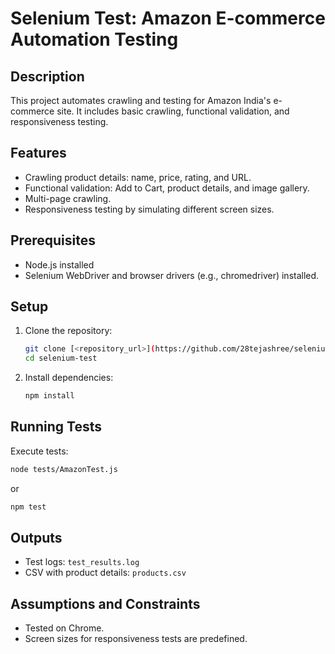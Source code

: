 # Selenium Test: Amazon E-commerce Automation Testing

## Description
This project automates crawling and testing for Amazon India's e-commerce site. It includes basic crawling, functional validation, and responsiveness testing.

## Features
- Crawling product details: name, price, rating, and URL.
- Functional validation: Add to Cart, product details, and image gallery.
- Multi-page crawling.
- Responsiveness testing by simulating different screen sizes.

## Prerequisites
- Node.js installed
- Selenium WebDriver and browser drivers (e.g., chromedriver) installed.

## Setup
1. Clone the repository:
   ```bash
   git clone [<repository_url>](https://github.com/28tejashree/selenium-test.git)
   cd selenium-test
   ```
2. Install dependencies:
   ```bash
   npm install
   ```

## Running Tests
Execute tests:
```bash
node tests/AmazonTest.js
```
or 
```bash
npm test
```

## Outputs
- Test logs: `test_results.log`
- CSV with product details: `products.csv`

## Assumptions and Constraints
- Tested on Chrome.
- Screen sizes for responsiveness tests are predefined.
